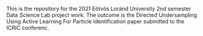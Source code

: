 This is the repository for the 2021 Eötvös Loránd University 2nd semester Data Science Lab project work.
The outcome is the Directed Undersampling Using Active Learning For Particle
Identification paper submitted to the ICRIC conferenc.